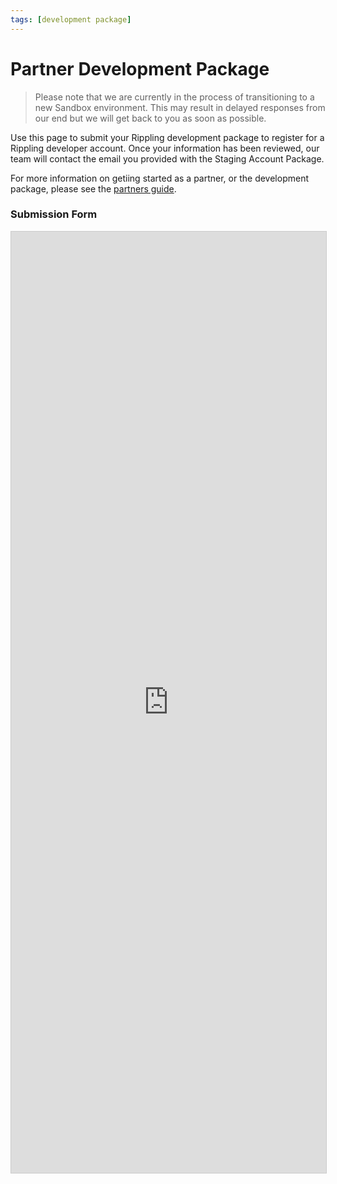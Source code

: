 ```yaml
---
tags: [development package]
---
```


# Partner Development Package

> Please note that we are currently in the process of transitioning to a new Sandbox environment. This may result in delayed responses from our end but we will get back to you as soon as possible.

Use this page to submit your Rippling development package to register for a Rippling developer account. Once your information has been reviewed, our team will contact the email you provided with the Staging Account Package.

For more information on getiing started as a partner, or the development package, please see the [partners guide](https://developer.rippling.com/docs/rippling-api/docs/Getting-Started/c-Partners.md).

### Submission Form

<script src="https://static.airtable.com/js/embed/embed_snippet_v1.js"></script><iframe class="airtable-embed airtable-dynamic-height" src="https://airtable.com/embed/shrozr1emeYDpCxhM?backgroundColor=purpleLight" frameborder="0" onmousewheel="" width="100%" height="1506" style="background: transparent; border: 1px solid #ccc;"></iframe>
